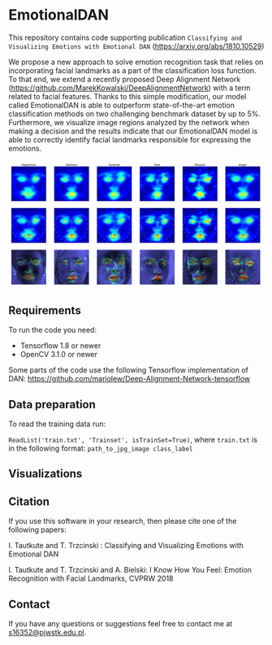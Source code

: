 # EmotionalDAN

This repository contains code supporting publication `Classifying and Visualizing Emotions with Emotional DAN` (https://arxiv.org/abs/1810.10529) 

We propose a new approach to solve emotion recognition task that relies on incorporating facial landmarks as a part of the classification loss function. To that end, we extend a recently proposed Deep Alignment Network (https://github.com/MarekKowalski/DeepAlignmentNetwork) with a term related to facial features. Thanks to this simple modification, our model called EmotionalDAN is able to outperform state-of-the-art emotion classification methods on two challenging benchmark dataset by up to 5%. Furthermore, we visualize image regions analyzed by the network when making a decision and the results indicate that our EmotionalDAN model is able to correctly identify facial landmarks responsible for expressing the emotions.

![](graphics/mean_gradcams_2.png)

## Requirements

To run the code you need:

* Tensorflow 1.8 or newer
* OpenCV 3.1.0 or newer

Some parts of the code use the following Tensorflow implementation of DAN:
https://github.com/mariolew/Deep-Alignment-Network-tensorflow

## Data preparation

To read the training data run:

```ReadList('train.txt', 'Trainset', isTrainSet=True)```, where `train.txt` is in the following format:
```path_to_jpg_image class_label``` 


## Visualizations


## Citation 

If you use this software in your research, then please cite one of the following papers:

I. Tautkute and T. Trzcinski : Classifying and Visualizing Emotions with Emotional DAN

I. Tautkute and T. Trzcinski and A. Bielski: I Know How You Feel: Emotion Recognition with Facial Landmarks, CVPRW 2018

## Contact

If you have any questions or suggestions feel free to contact me at s16352@pjwstk.edu.pl.